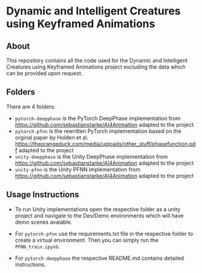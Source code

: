 # Dynamic and Intelligent Creatures using Keyframed Animations

## About
This repository contains all the code used for the Dynamic and Intelligent Creatures using Keyframed Animations project excluding the data which can be provided upon request. 

## Folders
There are 4 folders:

* `pytorch-deepphase` is the PyTorch DeepPhase implementation from https://github.com/sebastianstarke/AI4Animation adapted to the project
* `pytorch-pfnn` is the rewritten PyTorch implementation based on the orginal paper by Holden  et al. https://theorangeduck.com/media/uploads/other_stuff/phasefunction.pdf adapted to the project
* `unity-deepphase` is the Unity DeepPhase implementation from https://github.com/sebastianstarke/AI4Animation adapted to the project
* `unity-pfnn` is the Unity PFNN implementation from https://github.com/sebastianstarke/AI4Animation adapted to the project

## Usage Instructions

* To run Unity implementations open the respective folder as a unity project and navigate to the Dev/Demo environments which will have demo scenes avaiable.

* For  `pytorch-pfnn`  use the requirements.txt file in the respective folder to create a virtual environment. Then you can simply run the  `PFNN_train.ipynb`.

* For `pytorch-deepphase`  the respective README.md contains detailed instructions.
